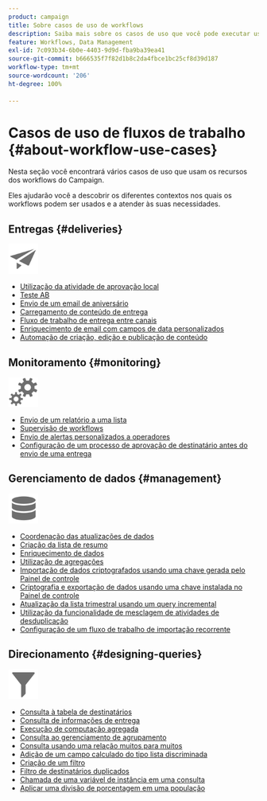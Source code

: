 ```yaml
---
product: campaign
title: Sobre casos de uso de workflows
description: Saiba mais sobre os casos de uso que você pode executar usando workflows do Campaign Classic
feature: Workflows, Data Management
exl-id: 7c093b34-6b0e-4403-9d9d-fba9ba39ea41
source-git-commit: b666535f7f82d1b8c2da4fbce1bc25cf8d39d187
workflow-type: tm+mt
source-wordcount: '206'
ht-degree: 100%

---
```


# Casos de uso de fluxos de trabalho {#about-workflow-use-cases}



Nesta seção você encontrará vários casos de uso que usam os recursos dos workflows do Campaign.

Eles ajudarão você a descobrir os diferentes contextos nos quais os workflows podem ser usados e a atender às suas necessidades.

## Entregas {#deliveries}

<img src="assets/do-not-localize/icon_send.svg" width="60px">

* [Utilização da atividade de aprovação local](using-the-local-approval-activity.md)
* [Teste AB](../../delivery/using/a-b-testing-use-case.md)
* [Envio de um email de aniversário](sending-a-birthday-email.md)
* [Carregamento de conteúdo de entrega](loading-delivery-content.md)
* [Fluxo de trabalho de entrega entre canais](cross-channel-delivery-workflow.md)
* [Enriquecimento de email com campos de data personalizados](email-enrichment-with-custom-date-fields.md)
* [Automação de criação, edição e publicação de conteúdo](../../delivery/using/automating-via-workflows.md#examples)

## Monitoramento {#monitoring}

<img src="assets/do-not-localize/icon_monitoring.svg" width="60px">

* [Envio de um relatório a uma lista](sending-a-report-to-a-list.md)
* [Supervisão de workflows](supervising-workflows.md)
* [Envio de alertas personalizados a operadores](sending-personalized-alerts-to-operators.md)
* [Configuração de um processo de aprovação de destinatário antes do envio de uma entrega](using-the-local-approval-activity.md)

## Gerenciamento de dados {#management}

<img src="assets/do-not-localize/icon_manage.svg" width="60px">

* [Coordenação das atualizações de dados](coordinating-data-updates.md)
* [Criação da lista de resumo](creating-a-summary-list.md)
* [Enriquecimento de dados](enriching-data.md)
* [Utilização de agregações](using-aggregates.md)
* [Importação de dados criptografados usando uma chave gerada pelo Painel de controle](../../platform/using/unzip-decrypt.md)
* [Criptografia e exportação de dados usando uma chave instalada no Painel de controle](how-to-use-workflow-data.md#use-case-gpg-encrypt)
* [Atualização da lista trimestral usando um query incremental](quarterly-list-update.md)
* [Utilização da funcionalidade de mesclagem de atividades de desduplicação](deduplication-merge.md)
* [Configuração de um fluxo de trabalho de importação recorrente](recurring-import-workflow.md)

## Direcionamento {#designing-queries}

<img src="assets/do-not-localize/icon_filter.svg" width="60px">

* [Consulta à tabela de destinatários](querying-recipient-table.md)
* [Consulta de informações de entrega](querying-delivery-information.md)
* [Execução de computação agregada](performing-aggregate-computing.md)
* [Consulta ao gerenciamento de agrupamento](querying-using-grouping-management.md)
* [Consulta usando uma relação muitos para muitos](querying-using-many-to-many-relationship.md)
* [Adição de um campo calculado do tipo lista discriminada](adding-enumeration-type-calculated-field.md)
* [Criação de um filtro](creating-a-filter.md)
* [Filtro de destinatários duplicados](filtering-duplicated-recipients.md)
* [Chamada de uma variável de instância em uma consulta](javascript-scripts-and-templates.md#calling-an-instance-variable-in-a-query)
* [Aplicar uma divisão de porcentagem em uma população](javascript-scripts-and-templates.md#example)
